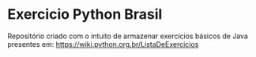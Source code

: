 # Exercicio Python Brasil
Repositório criado com o intuito de armazenar exercícios básicos de Java presentes em: https://wiki.python.org.br/ListaDeExercicios
